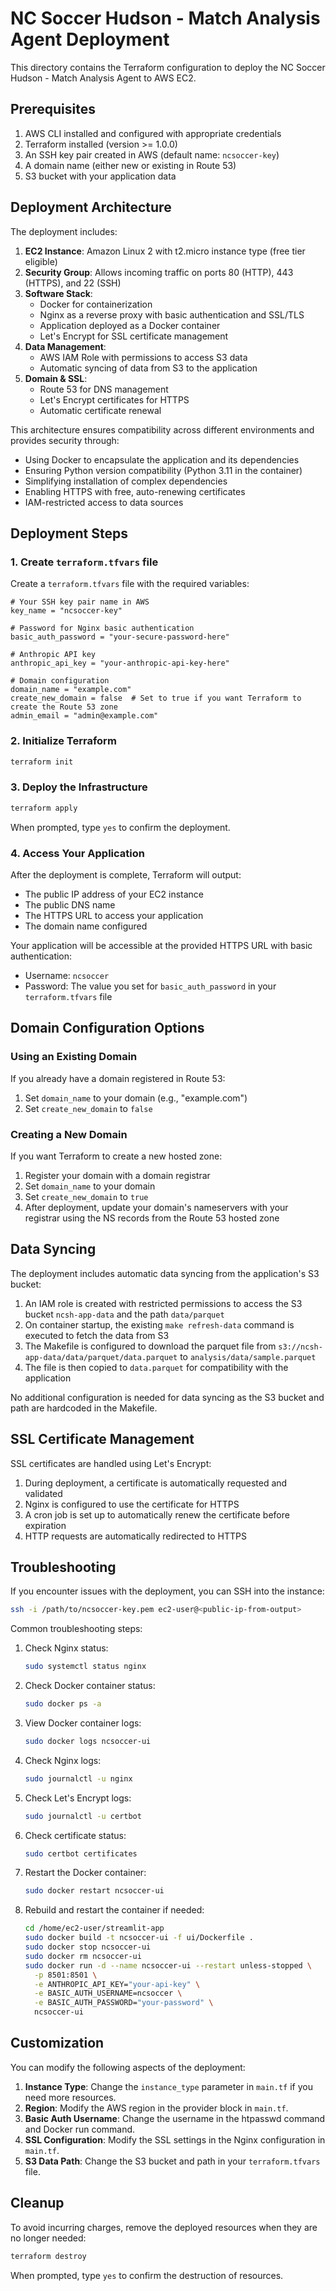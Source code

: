 # NC Soccer Hudson - Match Analysis Agent Deployment

This directory contains the Terraform configuration to deploy the NC Soccer Hudson - Match Analysis Agent to AWS EC2.

## Prerequisites

1. AWS CLI installed and configured with appropriate credentials
2. Terraform installed (version >= 1.0.0)
3. An SSH key pair created in AWS (default name: `ncsoccer-key`)
4. A domain name (either new or existing in Route 53)
5. S3 bucket with your application data

## Deployment Architecture

The deployment includes:

1. **EC2 Instance**: Amazon Linux 2 with t2.micro instance type (free tier eligible)
2. **Security Group**: Allows incoming traffic on ports 80 (HTTP), 443 (HTTPS), and 22 (SSH)
3. **Software Stack**:
   - Docker for containerization
   - Nginx as a reverse proxy with basic authentication and SSL/TLS
   - Application deployed as a Docker container
   - Let's Encrypt for SSL certificate management
4. **Data Management**:
   - AWS IAM Role with permissions to access S3 data
   - Automatic syncing of data from S3 to the application
5. **Domain & SSL**:
   - Route 53 for DNS management
   - Let's Encrypt certificates for HTTPS
   - Automatic certificate renewal

This architecture ensures compatibility across different environments and provides security through:
- Using Docker to encapsulate the application and its dependencies
- Ensuring Python version compatibility (Python 3.11 in the container)
- Simplifying installation of complex dependencies
- Enabling HTTPS with free, auto-renewing certificates
- IAM-restricted access to data sources

## Deployment Steps

### 1. Create `terraform.tfvars` file

Create a `terraform.tfvars` file with the required variables:

```hcl
# Your SSH key pair name in AWS
key_name = "ncsoccer-key"

# Password for Nginx basic authentication
basic_auth_password = "your-secure-password-here"

# Anthropic API key
anthropic_api_key = "your-anthropic-api-key-here"

# Domain configuration
domain_name = "example.com"
create_new_domain = false  # Set to true if you want Terraform to create the Route 53 zone
admin_email = "admin@example.com"
```

### 2. Initialize Terraform

```bash
terraform init
```

### 3. Deploy the Infrastructure

```bash
terraform apply
```

When prompted, type `yes` to confirm the deployment.

### 4. Access Your Application

After the deployment is complete, Terraform will output:
- The public IP address of your EC2 instance
- The public DNS name
- The HTTPS URL to access your application
- The domain name configured

Your application will be accessible at the provided HTTPS URL with basic authentication:
- Username: `ncsoccer`
- Password: The value you set for `basic_auth_password` in your `terraform.tfvars` file

## Domain Configuration Options

### Using an Existing Domain

If you already have a domain registered in Route 53:
1. Set `domain_name` to your domain (e.g., "example.com")
2. Set `create_new_domain` to `false`

### Creating a New Domain

If you want Terraform to create a new hosted zone:
1. Register your domain with a domain registrar
2. Set `domain_name` to your domain
3. Set `create_new_domain` to `true`
4. After deployment, update your domain's nameservers with your registrar using the NS records from the Route 53 hosted zone

## Data Syncing

The deployment includes automatic data syncing from the application's S3 bucket:

1. An IAM role is created with restricted permissions to access the S3 bucket `ncsh-app-data` and the path `data/parquet`
2. On container startup, the existing `make refresh-data` command is executed to fetch the data from S3
3. The Makefile is configured to download the parquet file from `s3://ncsh-app-data/data/parquet/data.parquet` to `analysis/data/sample.parquet`
4. The file is then copied to `data.parquet` for compatibility with the application

No additional configuration is needed for data syncing as the S3 bucket and path are hardcoded in the Makefile.

## SSL Certificate Management

SSL certificates are handled using Let's Encrypt:

1. During deployment, a certificate is automatically requested and validated
2. Nginx is configured to use the certificate for HTTPS
3. A cron job is set up to automatically renew the certificate before expiration
4. HTTP requests are automatically redirected to HTTPS

## Troubleshooting

If you encounter issues with the deployment, you can SSH into the instance:

```bash
ssh -i /path/to/ncsoccer-key.pem ec2-user@<public-ip-from-output>
```

Common troubleshooting steps:

1. Check Nginx status:
   ```bash
   sudo systemctl status nginx
   ```

2. Check Docker container status:
   ```bash
   sudo docker ps -a
   ```

3. View Docker container logs:
   ```bash
   sudo docker logs ncsoccer-ui
   ```

4. Check Nginx logs:
   ```bash
   sudo journalctl -u nginx
   ```

5. Check Let's Encrypt logs:
   ```bash
   sudo journalctl -u certbot
   ```

6. Check certificate status:
   ```bash
   sudo certbot certificates
   ```

7. Restart the Docker container:
   ```bash
   sudo docker restart ncsoccer-ui
   ```

8. Rebuild and restart the container if needed:
   ```bash
   cd /home/ec2-user/streamlit-app
   sudo docker build -t ncsoccer-ui -f ui/Dockerfile .
   sudo docker stop ncsoccer-ui
   sudo docker rm ncsoccer-ui
   sudo docker run -d --name ncsoccer-ui --restart unless-stopped \
     -p 8501:8501 \
     -e ANTHROPIC_API_KEY="your-api-key" \
     -e BASIC_AUTH_USERNAME=ncsoccer \
     -e BASIC_AUTH_PASSWORD="your-password" \
     ncsoccer-ui
   ```

## Customization

You can modify the following aspects of the deployment:

1. **Instance Type**: Change the `instance_type` parameter in `main.tf` if you need more resources.
2. **Region**: Modify the AWS region in the provider block in `main.tf`.
3. **Basic Auth Username**: Change the username in the htpasswd command and Docker run command.
4. **SSL Configuration**: Modify the SSL settings in the Nginx configuration in `main.tf`.
5. **S3 Data Path**: Change the S3 bucket and path in your `terraform.tfvars` file.

## Cleanup

To avoid incurring charges, remove the deployed resources when they are no longer needed:

```bash
terraform destroy
```

When prompted, type `yes` to confirm the destruction of resources.